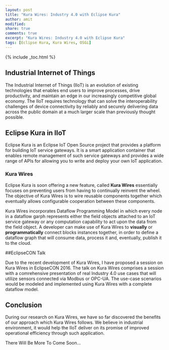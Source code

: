 ```yaml
---
layout: post
title: "Kura Wires: Industry 4.0 with Eclipse Kura"
author: amit
modified:
share: true
comments: true
excerpt: "Kura Wires: Industry 4.0 with Eclipse Kura"
tags: [Eclipse Kura, Kura Wires, OSGi]
---
```


{% include _toc.html %}

## Industrial Internet of Things

The Industrial Internet of Things (IIoT) is an evolution of existing technologies that enables end users
to improve processes, drive productivity, and maintain an edge in our increasingly competitive global economy.
The IIoT requires technology that can solve the interoperability challenges of device connectivity by reliably
and securely delivering data across the public domain at a much larger scale than previously thought possible.

## Eclipse Kura in IIoT

Eclipse Kura is an Eclipse IoT Open Source project that provides a platform for building IoT service gateways. It is a smart application container that enables remote management of such service gateways and provides a wide range of APIs for allowing you to write and deploy your own IoT application.

### Kura Wires

Eclipse Kura is soon offering a new feature, called **Kura Wires** essentially focuses on preventing users from having to continually reinvent the wheel. The objective of Kura Wires is to wire reusable components together which eventually allows configurable cooperation between these components.

Kura Wires incorporates Dataflow Programming Model in which every node in a dataflow garph represents either the field objects attached to an IoT service gateway or any computation capability to act upon the data from the field object. A developer can make use of Kura Wires to **visually** or **programmatically** connect blocks instances together, in order to define a dataflow graph that will consume data, process it and, eventually, publish it to the cloud.

##EclipseCON Talk

Due to the recent development of Kura Wires, I have proposed a session on Kura Wires in EclipseCON 2016. The talk on Kura Wires comprises a session with a comrehensive presentation of real Industry 4.0 use cases that will utilize sensors connected via Modbus or OPC-UA. The use-case scenarios would be modeled and implemented using Kura Wires with a complete dataflow model.

## Conclusion

During our research on Kura Wires, we have so far discovered the benefits of our approach which Kura Wires follows. We believe in industrial environment, it would help the IIoT deliver on its promise of improved operational efficiency through such application.

There Will Be More To Come Soon...
